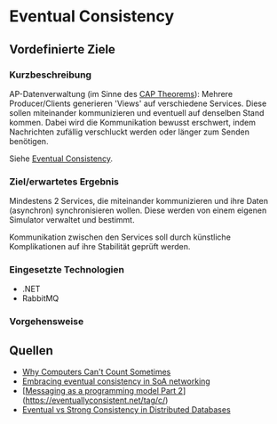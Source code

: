 # Eventual Consistency

## Vordefinierte Ziele

### Kurzbeschreibung

AP-Datenverwaltung (im Sinne des [CAP Theorems](https://en.wikipedia.org/wiki/CAP_theorem)): Mehrere Producer/Clients generieren 'Views' auf verschiedene Services.
Diese sollen miteinander kommunizieren und eventuell auf denselben Stand kommen. Dabei wird die Kommunikation bewusst erschwert, indem Nachrichten zufällig verschluckt werden oder länger zum Senden benötigen.

Siehe [Eventual Consistency](https://en.wikipedia.org/wiki/Eventual_consistency).

### Ziel/erwartetes Ergebnis

Mindestens 2 Services, die miteinander kommunizieren und ihre Daten (asynchron) synchronisieren wollen. Diese werden von einem eigenen Simulator verwaltet und bestimmt.

Kommunikation zwischen den Services soll durch künstliche Komplikationen auf ihre Stabilität geprüft werden.

### Eingesetzte Technologien

- .NET
- RabbitMQ

### Vorgehensweise



## Quellen

- [Why Computers Can't Count Sometimes](https://www.youtube.com/watch?v=RY_2gElt3SA)
- [Embracing eventual consistency in SoA networking](https://blog.envoyproxy.io/embracing-eventual-consistency-in-soa-networking-32a5ee5d443d)
- [[Messaging as a programming model Part 2](https://eventuallyconsistent.net/2013/08/14/messaging-as-a-programming-model-part-2/)](https://eventuallyconsistent.net/tag/c/)
- [Eventual vs Strong Consistency in Distributed Databases](https://hackernoon.com/eventual-vs-strong-consistency-in-distributed-databases-282fdad37cf7)